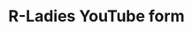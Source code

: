 ---
type: redirect
redirect: https://airtable.com/appYZfZPK2OP6Itf6/pagT8EPZilp0rc9NY/form
title: "R-Ladies YouTube form"
slug: /form/youtube
---